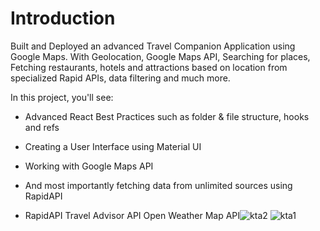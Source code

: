 # Introduction

Built and Deployed an advanced Travel Companion Application using Google Maps. With Geolocation, Google Maps API, Searching for places, Fetching restaurants, hotels and attractions based on location from specialized Rapid APIs, data filtering and much more.

In this project, you'll see:

- Advanced React Best Practices such as folder & file structure, hooks and refs
- Creating a User Interface using Material UI
- Working with Google Maps API
- And most importantly fetching data from unlimited sources using RapidAPI


- RapidAPI Travel Advisor API Open Weather Map API![kta2](https://user-images.githubusercontent.com/62677323/134789318-0c82e56f-ec48-4620-8454-a510343d083b.PNG)
![kta1](https://user-images.githubusercontent.com/62677323/134789319-cabb657b-b839-465c-8dbc-696fb1852d9e.PNG)
